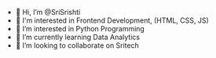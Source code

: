 - 👋 Hi, I’m @SriSrishti
- 👀 I'm interested in Frontend Development, (HTML, CSS, JS)
- 👀 I’m interested in Python Programming
- 🌱 I’m currently learning Data Analytics
- 💞️ I’m looking to collaborate on Sritech
  

<!---
SriSrishti/SriSrishti is a ✨ special ✨ repository because its `README.md` (this file) appears on your GitHub profile.
You can click the Preview link to take a look at your changes.
--->
